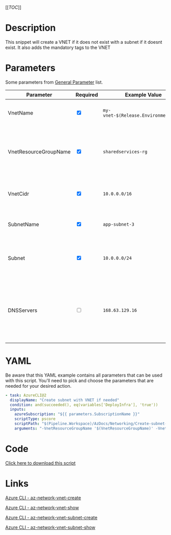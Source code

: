 [[_TOC_]]

# Description

This snippet will create a VNET if it does not exist with a subnet if it doesnt exist. It also adds the mandatory tags to the VNET

# Parameters

Some parameters from [General Parameter](/Azure/AzDocs-v1/Scripts) list.

| Parameter             | Required                        | Example Value                        | Description                                                                                                              |
| --------------------- | ------------------------------- | ------------------------------------ | ------------------------------------------------------------------------------------------------------------------------ |
| VnetName              | <input type="checkbox" checked> | `my-vnet-$(Release.EnvironmentName)` | The name of the VNET to use for your resource.                                                                           |
| VnetResourceGroupName | <input type="checkbox" checked> | `sharedservices-rg`                  | The ResourceGroup where your VNET resides in. If you are unsure use `sharedservices-rg`                                  |
| VnetCidr              | <input type="checkbox" checked> | `10.0.0.0/16`                        | The VNET address space to create. This uses the CIDR notation.                                                           |
| SubnetName            | <input type="checkbox" checked> | `app-subnet-3`                       | The name to use for the subnet to create.                                                                                |
| Subnet                | <input type="checkbox" checked> | `10.0.0.0/24`                        | The subnet identifier for the subnet to create. This uses the CIDR notation.                                             |
| DNSServers            | <input type="checkbox">         | `168.63.129.16`                      | Space separated list of DNS servers. This defauts to `168.63.129.16` (the default private endpoint DNS server for Azure) |

# YAML

Be aware that this YAML example contains all parameters that can be used with this script. You'll need to pick and choose the parameters that are needed for your desired action.

```yaml
- task: AzureCLI@2
  displayName: "Create subnet with VNET if needed"
  condition: and(succeeded(), eq(variables['DeployInfra'], 'true'))
  inputs:
    azureSubscription: "${{ parameters.SubscriptionName }}"
    scriptType: pscore
    scriptPath: "$(Pipeline.Workspace)/AzDocs/Networking/Create-subnet-with-VNET-if-needed.ps1"
    arguments: "-VnetResourceGroupName '$(VnetResourceGroupName)' -VnetName '$(VnetName)' -VnetCidr '$(VnetCidr)' -SubnetName '$(SubnetName)' -Subnet '$(Subnet)' -DNSServers '$(DNSServers)' -ResourceTags $(ResourceTags)"
```

# Code

[Click here to download this script](../../../../../src/Networking/Create-subnet-with-VNET-if-needed.ps1)

# Links

[Azure CLI - az-network-vnet-create](https://docs.microsoft.com/en-us/cli/azure/network/vnet?view=azure-cli-latest#az-network-vnet-create)

[Azure CLI - az-network-vnet-show](https://docs.microsoft.com/en-us/cli/azure/network/vnet?view=azure-cli-latest#az-network-vnet-show)

[Azure CLI - az-network-vnet-subnet-create](https://docs.microsoft.com/en-us/cli/azure/network/vnet/subnet?view=azure-cli-latest#az-network-vnet-subnet-create)

[Azure CLI - az-network-vnet-subnet-show](https://docs.microsoft.com/en-us/cli/azure/network/vnet/subnet?view=azure-cli-latest#az-network-vnet-subnet-show)
